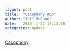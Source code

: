 ```yaml
---
layout: post
title:  "Cacophony App"
author: "Jeff McCune"
date:   2015-11-22 17:13:00
categories: update
---
```


[Cacophony][website].

[website]: https://cacophony.io
